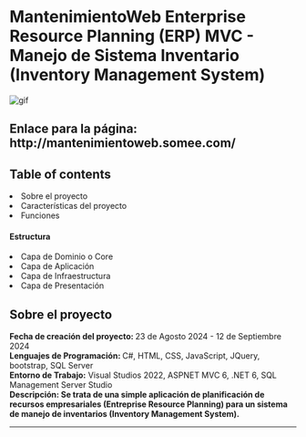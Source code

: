 # MantenimientoWeb Enterprise Resource Planning (ERP) MVC - Manejo de Sistema Inventario (Inventory Management System)
 
![gif](https://user-images.githubusercontent.com/74038190/219923823-bf1ce878-c6b8-4faa-be07-93e6b1006521.gif)

<h2>Enlace para la página: http://mantenimientoweb.somee.com/</h2>
<h2>Table of contents</h2>
 <li>Sobre el proyecto</li>
 <li>Características del proyecto</li>
 <li>Funciones</li>
<h4>Estructura</h4>
     <li>Capa de Dominio o Core</li>
     <li>Capa de Aplicación</li>
     <li>Capa de Infraestructura</li>
     <li>Capa de Presentación</li>

<h2>Sobre el proyecto</h2>
<b>Fecha de creación del proyecto: </b> 23 de Agosto 2024 - 12 de Septiembre 2024
<br>
<b>Lenguajes de Programación: </b> C#, HTML, CSS, JavaScript, JQuery, bootstrap, SQL Server
<br>
<b>Entorno de Trabajo:</b> Visual Studios 2022, ASPNET MVC 6, .NET 6, SQL Management Server Studio
<br>
<b>Descripción: Se trata de una simple aplicación de planificación de recursos empresariales (Entreprise Resource Planning) para un sistema de manejo de inventarios (Inventory Management System).</b>
<hr>
<h2></h2>

